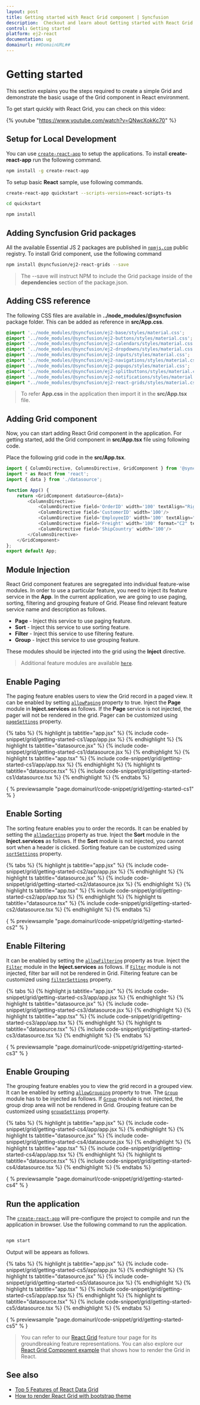 ```yaml
---
layout: post
title: Getting started with React Grid component | Syncfusion
description:  Checkout and learn about Getting started with React Grid component of Syncfusion Essential JS 2 and more details.
control: Getting started 
platform: ej2-react
documentation: ug
domainurl: ##DomainURL##
---
```


# Getting started

This section explains you the steps required to create a simple Grid and demonstrate the basic usage of the Grid component in React environment.

To get start quickly with React Grid, you can check on this video:

{% youtube "https://www.youtube.com/watch?v=QNwcXokKc70" %}

## Setup for Local Development

You can use [`create-react-app`](https://github.com/facebookincubator/create-react-app) to setup the applications.
To install **create-react-app** run the following command.

```sh
npm install -g create-react-app
```

To setup basic **React** sample, use following commands.

```sh
create-react-app quickstart --scripts-version=react-scripts-ts

cd quickstart

npm install

```

## Adding Syncfusion Grid packages

All the available Essential JS 2 packages are published in [`npmjs.com`](https://www.npmjs.com/~syncfusionorg) public registry.
To install Grid component, use the following command

```sh
npm install @syncfusion/ej2-react-grids --save
```

> The --save will instruct NPM to include the Grid package inside of the **dependencies** section of the package.json.

## Adding CSS reference

The following CSS files are available in **../node_modules/@syncfusion** package folder. This can be added as reference in **src/App.css**.

```css
@import '../node_modules/@syncfusion/ej2-base/styles/material.css';  
@import '../node_modules/@syncfusion/ej2-buttons/styles/material.css';  
@import '../node_modules/@syncfusion/ej2-calendars/styles/material.css';  
@import '../node_modules/@syncfusion/ej2-dropdowns/styles/material.css';  
@import '../node_modules/@syncfusion/ej2-inputs/styles/material.css';  
@import '../node_modules/@syncfusion/ej2-navigations/styles/material.css';
@import '../node_modules/@syncfusion/ej2-popups/styles/material.css';
@import '../node_modules/@syncfusion/ej2-splitbuttons/styles/material.css';
@import '../node_modules/@syncfusion/ej2-notifications/styles/material.css';
@import "../node_modules/@syncfusion/ej2-react-grids/styles/material.css";
```

> To refer **App.css** in the application then import it in the **src/App.tsx** file.

## Adding Grid component

Now, you can start adding React Grid component in the application. For getting started, add the Grid component in **src/App.tsx** file
using following code.

Place the following grid code in the **src/App.tsx**.

```typescript
import { ColumnDirective, ColumnsDirective, GridComponent } from '@syncfusion/ej2-react-grids';
import * as React from 'react';
import { data } from './datasource';

function App() {
    return <GridComponent dataSource={data}>
        <ColumnsDirective>
            <ColumnDirective field='OrderID' width='100' textAlign="Right"/>
            <ColumnDirective field='CustomerID' width='100'/>
            <ColumnDirective field='EmployeeID' width='100' textAlign="Right"/>
            <ColumnDirective field='Freight' width='100' format="C2" textAlign="Right"/>
            <ColumnDirective field='ShipCountry' width='100'/>
        </ColumnsDirective>
    </GridComponent>
};
export default App;
```

## Module Injection

React Grid component features are segregated into individual feature-wise modules.
In order to use a particular feature, you need to inject its feature service in the **App**.
In the current application, we are going to use paging, sorting, filtering and grouping feature of Grid.
Please find relevant feature service name and description as follows.

* **Page** - Inject this service to use paging feature.
* **Sort** - Inject this service to use sorting feature.
* **Filter** - Inject this service to use filtering feature.
* **Group** - Inject this service to use grouping feature.

These modules should be injected into the grid using the **Inject** directive.

> Additional feature modules are available [`here`](./module).

## Enable Paging

The paging feature enables users to view the Grid record in a paged view.
It can be enabled by setting [`allowPaging`](https://ej2.syncfusion.com/angular/documentation/api/grid/#allowpaging) property to true.
Inject the **Page** module in **Inject.services** as follows.
If the **Page** service is not injected, the pager will not be rendered in the grid.
Pager can be customized using [`pageSettings`](https://ej2.syncfusion.com/angular/documentation/api/grid/#pagesettings) property.

{% tabs %}
{% highlight js tabtitle="app.jsx" %}
{% include code-snippet/grid/getting-started-cs1/app/app.jsx %}
{% endhighlight %}
{% highlight ts tabtitle="datasource.jsx" %}
{% include code-snippet/grid/getting-started-cs1/datasource.jsx %}
{% endhighlight %}
{% highlight ts tabtitle="app.tsx" %}
{% include code-snippet/grid/getting-started-cs1/app/app.tsx %}
{% endhighlight %}
{% highlight ts tabtitle="datasource.tsx" %}
{% include code-snippet/grid/getting-started-cs1/datasource.tsx %}
{% endhighlight %}
{% endtabs %}

{ % previewsample "page.domainurl/code-snippet/grid/getting-started-cs1" % }

## Enable Sorting

The sorting feature enables you to order the records.
It can be enabled by setting the [`allowSorting`](https://ej2.syncfusion.com/angular/documentation/api/grid/#allowsorting) property as true.
Inject the **Sort** module in the **Inject.services** as follows.
If the **Sort** module is not injected, you cannot sort when a header is clicked.
Sorting feature can be customized using [`sortSettings`](https://ej2.syncfusion.com/angular/documentation/api/grid/#sortsettings) property.

{% tabs %}
{% highlight js tabtitle="app.jsx" %}
{% include code-snippet/grid/getting-started-cs2/app/app.jsx %}
{% endhighlight %}
{% highlight ts tabtitle="datasource.jsx" %}
{% include code-snippet/grid/getting-started-cs2/datasource.jsx %}
{% endhighlight %}
{% highlight ts tabtitle="app.tsx" %}
{% include code-snippet/grid/getting-started-cs2/app/app.tsx %}
{% endhighlight %}
{% highlight ts tabtitle="datasource.tsx" %}
{% include code-snippet/grid/getting-started-cs2/datasource.tsx %}
{% endhighlight %}
{% endtabs %}

{ % previewsample "page.domainurl/code-snippet/grid/getting-started-cs2" % }

## Enable Filtering

It can be enabled by setting the [`allowFiltering`](https://ej2.syncfusion.com/angular/documentation/api/grid/#allowfiltering) property as true.
Inject the [`Filter`](https://ej2.syncfusion.com/angular/documentation/api/grid/#filtermodule) module in the **Inject.services** as follows.
If [`Filter`](https://ej2.syncfusion.com/angular/documentation/api/grid/#filtermodule) module is not injected, filter bar will not be rendered in Grid.
Filtering feature can be customized using [`filterSettings`](https://ej2.syncfusion.com/angular/documentation/api/grid/#filtersettings) property.

{% tabs %}
{% highlight js tabtitle="app.jsx" %}
{% include code-snippet/grid/getting-started-cs3/app/app.jsx %}
{% endhighlight %}
{% highlight ts tabtitle="datasource.jsx" %}
{% include code-snippet/grid/getting-started-cs3/datasource.jsx %}
{% endhighlight %}
{% highlight ts tabtitle="app.tsx" %}
{% include code-snippet/grid/getting-started-cs3/app/app.tsx %}
{% endhighlight %}
{% highlight ts tabtitle="datasource.tsx" %}
{% include code-snippet/grid/getting-started-cs3/datasource.tsx %}
{% endhighlight %}
{% endtabs %}

{ % previewsample "page.domainurl/code-snippet/grid/getting-started-cs3" % }

## Enable Grouping

The grouping feature enables you to view the grid record in a grouped view.
It can be enabled by setting [`allowGrouping`](https://ej2.syncfusion.com/angular/documentation/api/grid/#allowgrouping) property to true.
The [`Group`](https://ej2.syncfusion.com/angular/documentation/api/grid/#groupmodule) module has to be injected as follows.
If [`Group`](https://ej2.syncfusion.com/angular/documentation/api/grid/#groupmodule) module is not injected, the group drop area will not be rendered in Grid.
Grouping feature can be customized using [`groupSettings`](https://ej2.syncfusion.com/angular/documentation/api/grid/#groupsettings) property.

{% tabs %}
{% highlight js tabtitle="app.jsx" %}
{% include code-snippet/grid/getting-started-cs4/app/app.jsx %}
{% endhighlight %}
{% highlight ts tabtitle="datasource.jsx" %}
{% include code-snippet/grid/getting-started-cs4/datasource.jsx %}
{% endhighlight %}
{% highlight ts tabtitle="app.tsx" %}
{% include code-snippet/grid/getting-started-cs4/app/app.tsx %}
{% endhighlight %}
{% highlight ts tabtitle="datasource.tsx" %}
{% include code-snippet/grid/getting-started-cs4/datasource.tsx %}
{% endhighlight %}
{% endtabs %}

{ % previewsample "page.domainurl/code-snippet/grid/getting-started-cs4" % }

## Run the application

The [`create-react-app`](https://github.com/facebookincubator/create-react-app) will pre-configure the project to compile and
run the application in browser. Use the following command to run the application.

```sh

npm start

```

Output will be appears as follows.

{% tabs %}
{% highlight js tabtitle="app.jsx" %}
{% include code-snippet/grid/getting-started-cs5/app/app.jsx %}
{% endhighlight %}
{% highlight ts tabtitle="datasource.jsx" %}
{% include code-snippet/grid/getting-started-cs5/datasource.jsx %}
{% endhighlight %}
{% highlight ts tabtitle="app.tsx" %}
{% include code-snippet/grid/getting-started-cs5/app/app.tsx %}
{% endhighlight %}
{% highlight ts tabtitle="datasource.tsx" %}
{% include code-snippet/grid/getting-started-cs5/datasource.tsx %}
{% endhighlight %}
{% endtabs %}

{ % previewsample "page.domainurl/code-snippet/grid/getting-started-cs5" % }

> You can refer to our [React Grid](https://www.syncfusion.com/react-ui-components/react-data-grid) feature tour page for its groundbreaking feature representations. You can also explore our [React Grid Component example](https://ej2.syncfusion.com/react/demos/#/material/grid/overview) that shows how to render the Grid in React.

## See also

* [Top 5 Features of React Data Grid](https://www.syncfusion.com/blogs/post/top-5-features-react-data-grid.aspx)
* [How to render React Grid with bootstrap theme](https://www.syncfusion.com/kb/11328/how-to-render-react-grid-with-bootstrap-theme)